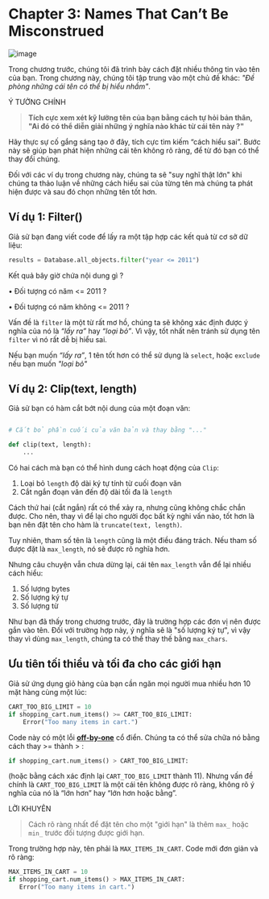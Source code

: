 # Chapter 3: Names That Can’t Be Misconstrued

 ![image](https://user-images.githubusercontent.com/52561098/170833361-ea9c8665-41ad-418f-ab31-9568b58d986c.png)
 
Trong chương trước, chúng tôi đã trình bày cách đặt nhiều thông tin vào tên của bạn. Trong chương này, chúng tôi tập trung vào một chủ đề khác: _"Đề phòng những cái tên có thể bị hiểu nhầm"_.
   
Ý TƯỞNG CHÍNH
>**Tích cực xem xét kỹ lưỡng tên của bạn bằng cách tự hỏi bản thân, "Ai đó có thể diễn giải những ý nghĩa nào khác từ cái tên này ?"**
   
Hãy thực sự cố gắng sáng tạo ở đây, tích cực tìm kiếm “cách hiểu sai”. Bước này sẽ giúp bạn phát hiện những cái tên không rõ ràng, để từ đó bạn có thể thay đổi chúng.

Đối với các ví dụ trong chương này, chúng ta sẽ "suy nghĩ thật lớn" khi chúng ta thảo luận về những cách hiểu sai của từng tên mà chúng ta phát hiện được và sau đó chọn những tên tốt hơn.

## Ví dụ 1: Filter()

Giả sử bạn đang viết code để lấy ra một tập hợp các kết quả từ cơ sở dữ liệu:

```python
results = Database.all_objects.filter("year <= 2011")
```

Kết quả bây giờ chứa nội dung gì ?

• Đối tượng có năm <= 2011 ?

• Đối tượng có năm không <= 2011 ?

Vấn đề là ```filter``` là một từ rất mơ hồ, chúng ta sẽ không xác định được ý nghĩa của nó là _“lấy ra”_ hay _“loại bỏ”_. Vì vậy, tốt nhất nên tránh sử dụng tên ```filter``` vì nó rất dễ bị hiểu sai.

Nếu bạn muốn _“lấy ra”_, 1 tên tốt hơn có thể sử dụng là ```select```, hoặc ```exclude``` nếu bạn muốn _"loại bỏ"_

## Ví dụ 2: Clip(text, length)

Giả sử bạn có hàm cắt bớt nội dung của một đoạn văn:

```python

# Cắt bỏ phần cuối của văn bản và thay bằng "..."

def clip(text, length):
    ...
```

Có hai cách mà bạn có thể hình dung cách hoạt động của ```Clip```:

1. Loại bỏ ```length``` độ dài ký tự tính từ cuối đoạn văn
2. Cắt ngắn đoạn văn đến độ dài tối đa là ```length```

Cách thứ hai (cắt ngắn) rất có thể xảy ra, nhưng cũng không chắc chắn được. Cho nên, thay vì để lại cho người đọc bất kỳ nghi vấn nào, tốt hơn là bạn nên đặt tên cho hàm là ```truncate(text, length)```.

Tuy nhiên, tham số tên là ```length``` cũng là một điều đáng trách. Nếu tham số được đặt là ```max_length```, nó sẽ được rõ nghĩa hơn.

Nhưng câu chuyện vẫn chưa dừng lại, cái tên ```max_length``` vẫn để lại nhiều cách hiểu:
1. Số lượng bytes
2. Số lượng ký tự
3. Số lượng từ

Như bạn đã thấy trong chương trước, đây là trường hợp các đơn vị nên được gắn vào tên. Đối với trường hợp này, ý nghĩa sẽ là "số lượng ký tự", vì vậy thay vì dùng ```max_length```, chúng ta có thể thay thế bằng ```max_chars```.

## Ưu tiên tối thiểu và tối đa cho các giới hạn

Giả sử ứng dụng giỏ hàng của bạn cần ngăn mọi người mua nhiều hơn 10 mặt hàng cùng một lúc:

```python
CART_TOO_BIG_LIMIT = 10
if shopping_cart.num_items() >= CART_TOO_BIG_LIMIT:
    Error("Too many items in cart.")
```
Code này có một lỗi [**off-by-one**](https://vi.wikipedia.org/wiki/L%E1%BB%97i_Off-by-one) cổ điển. Chúng ta có thể sửa chữa nó bằng cách thay >= thành > :

```python
if shopping_cart.num_items() > CART_TOO_BIG_LIMIT:
```
(hoặc bằng cách xác định lại ```CART_TOO_BIG_LIMIT``` thành 11). Nhưng vấn đề chính là ```CART_TOO_BIG_LIMIT``` là một cái tên không được rõ ràng, không rõ ý nghĩa của nó là “lớn hơn” hay “lớn hơn hoặc bằng”.

LỜI KHUYÊN
>Cách rõ ràng nhất để đặt tên cho một "giới hạn" là thêm ```max_``` hoặc ```min_``` trước đối tượng được giới hạn.

Trong trường hợp này, tên phải là ```MAX_ITEMS_IN_CART```. Code mới đơn giản và rõ ràng:

```python
MAX_ITEMS_IN_CART = 10
if shopping_cart.num_items() > MAX_ITEMS_IN_CART:
   Error("Too many items in cart.")
```

